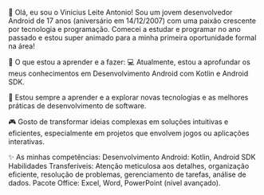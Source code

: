 👋 Olá, eu sou o Vinicius Leite Antonio!
Sou um jovem desenvolvedor Android de 17 anos (aniversário em 14/12/2007) com uma paixão crescente por tecnologia e programação. Comecei a estudar e programar no ano passado e estou super animado para a minha primeira oportunidade formal na área!

🚀 O que estou a aprender e a fazer:
💻 Atualmente, estou a aprofundar os meus conhecimentos em Desenvolvimento Android com Kotlin e Android SDK.

🌱 Estou sempre a aprender e a explorar novas tecnologias e as melhores práticas de desenvolvimento de software.

🎮 Gosto de transformar ideias complexas em soluções intuitivas e eficientes, especialmente em projetos que envolvem jogos ou aplicações interativas.

✨ As minhas competências:
Desenvolvimento Android: Kotlin, Android SDK
Habilidades Transferíveis: Atenção meticulosa aos detalhes, organização eficiente, resolução de problemas, gerenciamento de tarefas, análise de dados.
Pacote Office: Excel, Word, PowerPoint (nível avançado).
